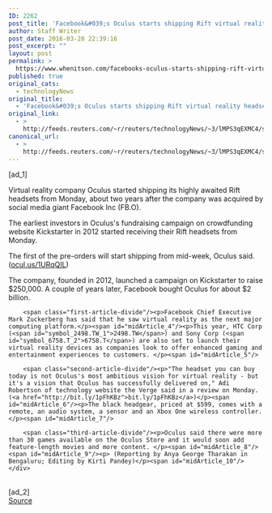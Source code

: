 ```yaml
---
ID: 2262
post_title: 'Facebook&#039;s Oculus starts shipping Rift virtual reality headset'
author: Staff Writer
post_date: 2016-03-28 22:39:16
post_excerpt: ""
layout: post
permalink: >
  https://www.whenitson.com/facebooks-oculus-starts-shipping-rift-virtual-reality-headset/
published: true
original_cats:
  - technologyNews
original_title:
  - 'Facebook&#039;s Oculus starts shipping Rift virtual reality headset'
original_link:
  - >
    http://feeds.reuters.com/~r/reuters/technologyNews/~3/lMPS3qEXMC4/story01.htm
canonical_url:
  - >
    http://feeds.reuters.com/~r/reuters/technologyNews/~3/lMPS3qEXMC4/story01.htm
---
```

 [ad_1]
<br><div id="articleText">
<span id="midArticle_start"/>

<span class="focusParagraph" readability="4"><p><span class="articleLocatio&lt;/span&gt;n">Virtual reality company Oculus started shipping its highly awaited Rift headsets from Monday, about two years after the company was acquired by social media giant Facebook Inc (<span id="symbol_FB.O_0">FB.O</span>). </span></p></span><span id="midArticle_0"/><p>The earliest investors in Oculus's fundraising campaign on crowdfunding website Kickstarter in 2012 started receiving their Rift headsets from Monday.</p><span id="midArticle_1"/><p>The first of the pre-orders will start shipping from mid-week, Oculus said. (<a href="http://ocul.us/1URqQIL">ocul.us/1URqQIL</a>) </p><span id="midArticle_2"/><p>The company, founded in 2012, launched a campaign on Kickstarter to raise $250,000. A couple of years later, Facebook bought Oculus for about $2 billion.</p><span id="midArticle_3"/>
        
        <span class="first-article-divide"/><p>Facebook Chief Executive Mark Zuckerberg has said that he saw virtual reality as the next major computing platform.</p><span id="midArticle_4"/><p>This year, HTC Corp (<span id="symbol_2498.TW_1">2498.TW</span>) and Sony Corp (<span id="symbol_6758.T_2">6758.T</span>) are also set to launch their virtual reality devices as companies look to offer enhanced gaming and entertainment experiences to customers. </p><span id="midArticle_5"/>
        
        <span class="second-article-divide"/><p>"The headset you can buy today is not Oculus's most ambitious vision for virtual reality - but it's a vision that Oculus has successfully delivered on," Adi Robertson of technology website the Verge said in a review on Monday. (<a href="http://bit.ly/1pFhKBz">bit.ly/1pFhKBz</a>)</p><span id="midArticle_6"/><p>The black headgear, priced at $599, comes with a remote, an audio system, a sensor and an Xbox One wireless controller.  </p><span id="midArticle_7"/>
        
        <span class="third-article-divide"/><p>Oculus said there were more than 30 games available on the Oculus Store and it would soon add feature-length movies and more content. </p><span id="midArticle_8"/><span id="midArticle_9"/><p> (Reporting by Anya George Tharakan in Bengaluru; Editing by Kirti Pandey)</p><span id="midArticle_10"/></div>
<br>[ad_2]
<br><a href="http://feeds.reuters.com/~r/reuters/technologyNews/~3/lMPS3qEXMC4/story01.htm">Source </a>